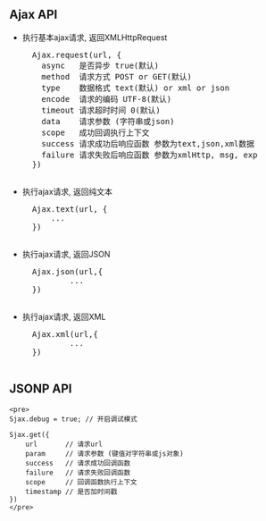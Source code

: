 ## Ajax API

+ 执行基本ajax请求, 返回XMLHttpRequest
	<pre>
	Ajax.request(url, {
	  async   是否异步 true(默认)
	  method  请求方式 POST or GET(默认)
	  type	  数据格式 text(默认) or xml or json
	  encode  请求的编码 UTF-8(默认)
	  timeout 请求超时时间 0(默认)
	  data	  请求参数 (字符串或json)
	  scope   成功回调执行上下文
	  success 请求成功后响应函数 参数为text,json,xml数据
	  failure 请求失败后响应函数 参数为xmlHttp, msg, exp
	})
	</pre>
	
+ 执行ajax请求, 返回纯文本
	<pre>
	Ajax.text(url, {
		...
	})
	</pre>
	
+ 执行ajax请求, 返回JSON
	<pre>
	Ajax.json(url,{
			...
	})
	</pre>
	
+ 执行ajax请求, 返回XML
	<pre>
	Ajax.xml(url,{
			...
	})
	</pre>
	
## JSONP API
	<pre>
	Sjax.debug = true; // 开启调试模式
	
	Sjax.get({
		url	      // 请求url 
		param	  // 请求参数 (键值对字符串或js对象)
		success   // 请求成功回调函数
		failure   // 请求失败回调函数
		scope	  // 回调函数执行上下文
		timestamp // 是否加时间戳
	})
	</pre>

